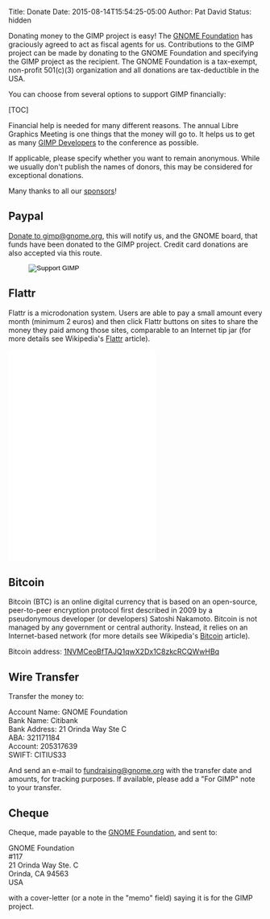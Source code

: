 Title: Donate
Date: 2015-08-14T15:54:25-05:00
Author: Pat David
Status: hidden


Donating money to the GIMP project is easy! The [GNOME Foundation](http://www.gnome.org/) has graciously agreed to act as fiscal agents for us. Contributions to the GIMP project can be made by donating to the GNOME Foundation and specifying the GIMP project as the recipient. The GNOME Foundation is a tax-exempt, non-profit 501(c)(3) organization and all donations are tax-deductible in the USA.

You can choose from several options to support GIMP financially:

[TOC]

Financial help is needed for many different reasons. The annual Libre Graphics Meeting is one things that the money will go to. It helps us to get as many [GIMP Developers](http://wiki.gimp.org/) to the conference as possible.

If applicable, please specify whether you want to remain anonymous. While we usually don't publish the names of donors, this may be considered for exceptional donations.  

Many thanks to all our [sponsors](sponsors.html)!

## Paypal

[Donate to gimp@gnome.org][], this will notify us, and the GNOME board, that funds have been donated to the GIMP project. Credit card donations are also accepted via this route.

<figure>
<form action="https://www.paypal.com/cgi-bin/webscr" method="post"><input name="cmd" type="hidden" value="_xclick"><input name="business" type="hidden" value="gimp@gnome.org"><input name="item_name" type="hidden" value="Donation to GIMP Project"><input name="item_number" type="hidden" value="106"><input name="no_shipping" type="hidden" value="1"><input alt="Support GIMP" name="submit" src="donate.png" type="image"></form>
</figure>

[Donate to gimp@gnome.org]: https://www.paypal.com/cgi-bin/webscr?business=gimp@gnome.org&cmd=_xclick&currency_code=USD&amount=2.00&item_name=Donation%20to%20GIMP%20Project
[Donate to gimp@gnome.org]: https://www.paypal.com/cgi-bin/webscr?cmd=_donations&business=gimp%40gnome%2eorg&lc=US&item_name=Donation%20to%20GIMP%20Project&item_number=106&currency_code=USD

## Flattr

Flattr is a microdonation system. Users are able to pay a small amount every month (minimum 2 euros) and then click Flattr buttons on sites to share the money they paid among those sites, comparable to an Internet tip jar (for more details see Wikipedia's [Flattr](http://en.wikipedia.org/wiki/Flattr) article).

<p>
<iframe frameborder="0" height="420" src="//tools.flattr.net/widgets/thing.html?thing=707850" width="292"></iframe>
</p>

## Bitcoin

Bitcoin (BTC) is an online digital currency that is based on an open-source, peer-to-peer encryption protocol first described in 2009 by a pseudonymous developer (or developers) Satoshi Nakamoto. Bitcoin is not managed by any government or central authority. Instead, it relies on an Internet-based network (for more details see Wikipedia's [Bitcoin](http://en.wikipedia.org/wiki/Bitcoin) article).

Bitcoin address: [1NVMCeoBfTAJQ1qwX2Dx1C8zkcRCQWwHBq](bitcoin:1NVMCeoBfTAJQ1qwX2Dx1C8zkcRCQWwHBq?label=GIMP%20Donation)

## Wire Transfer

Transfer the money to:

Account Name: GNOME Foundation  
 Bank Name: Citibank  
 Bank Address: 21 Orinda Way Ste C  
 ABA: 321171184  
 Account: 205317639  
 SWIFT: CITIUS33  

And send an e-mail to fundraising@gnome.org with the transfer date and amounts, for tracking purposes. If available, please add a "For GIMP" note to your transfer.

## Cheque

Cheque, made payable to the [GNOME Foundation](http://www.gnome.org/), and sent to:

GNOME Foundation  
 #117  
 21 Orinda Way Ste. C  
 Orinda, CA 94563  
 USA  

with a cover-letter (or a note in the "memo" field) saying it is for the GIMP project.
